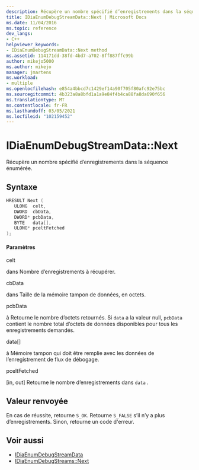 ```yaml
---
description: Récupère un nombre spécifié d’enregistrements dans la séquence énumérée.
title: IDiaEnumDebugStreamData::Next | Microsoft Docs
ms.date: 11/04/2016
ms.topic: reference
dev_langs:
- C++
helpviewer_keywords:
- IDiaEnumDebugStreamData::Next method
ms.assetid: 114171dd-38fd-4bd7-a702-8ff887ffc99b
author: mikejo5000
ms.author: mikejo
manager: jmartens
ms.workload:
- multiple
ms.openlocfilehash: e854a4bbcd7c1429ef14a90f705f80afc92e75bc
ms.sourcegitcommit: 4b323a8a8bfd1a1a9e84f4b4ca88fa8da690f656
ms.translationtype: MT
ms.contentlocale: fr-FR
ms.lasthandoff: 03/05/2021
ms.locfileid: "102159452"
---
```

# <a name="idiaenumdebugstreamdatanext"></a>IDiaEnumDebugStreamData::Next
Récupère un nombre spécifié d’enregistrements dans la séquence énumérée.

## <a name="syntax"></a>Syntaxe

```C++
HRESULT Next ( 
   ULONG  celt,
   DWORD  cbData,
   DWORD* pcbData,
   BYTE   data[],
   ULONG* pceltFetched
);
```

#### <a name="parameters"></a>Paramètres
 celt

dans Nombre d’enregistrements à récupérer.

 cbData

dans Taille de la mémoire tampon de données, en octets.

 pcbData

à Retourne le nombre d’octets retournés. Si `data` a la valeur null, `pcbData` contient le nombre total d’octets de données disponibles pour tous les enregistrements demandés.

 data[]

à Mémoire tampon qui doit être remplie avec les données de l’enregistrement de flux de débogage.

 pceltFetched

[in, out] Retourne le nombre d’enregistrements dans `data` .

## <a name="return-value"></a>Valeur renvoyée
 En cas de réussite, retourne `S_OK`. Retourne `S_FALSE` s’il n’y a plus d’enregistrements. Sinon, retourne un code d'erreur.

## <a name="see-also"></a>Voir aussi
- [IDiaEnumDebugStreamData](../../debugger/debug-interface-access/idiaenumdebugstreamdata.md)
- [IDiaEnumDebugStreams::Next](../../debugger/debug-interface-access/idiaenumdebugstreams-next.md)
